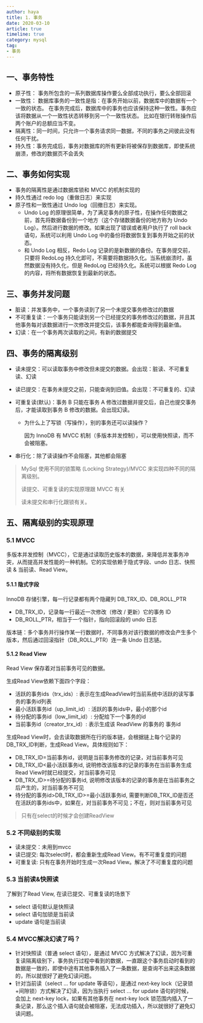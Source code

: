 ```yaml
---
author: haya
title: 1. 事务
date: 2020-03-10
article: true
timeline: true
category: mysql
tag:
- 事务
---
```


## 一、事务特性
- 原子性： 事务所包含的一系列数据库操作要么全部成功执行，要么全部回滚
- 一致性：
数据库事务的一致性是指：在事务开始以前，数据库中的数据有一个一致的状态。
在事务完成后，数据库中的事务也应该保持这种一致性。事务应该将数据从一个一致性状态转移到另一个一致性状态。
比如在银行转账操作后两个账户的总额应当不变。
- 隔离性：同一时间，只允许一个事务请求同一数据，不同的事务之间彼此没有任何干扰。
- 持久性：事务完成后，事务对数据库的所有更新将被保存到数据库，即使系统崩溃，修改的数据页不会丢失

## 二、事务如何实现

- 事务的隔离性是通过数据库锁和 MVCC 的机制实现的
- 持久性通过 redo log（重做日志）来实现
- 原子性和一致性通过 Undo log（回撤日志）来实现。
  - Undo Log 的原理很简单，为了满足事务的原子性，在操作任何数据之前，首先将数据备份到一个地方（这个存储数据备份的地方称为 Undo Log）。然后进行数据的修改。如果出现了错误或者用户执行了 roll back 语句，系统可以利用 Undo Log 中的备份将数据恢复到事务开始之前的状态。
  - 和 Undo Log 相反，Redo Log 记录的是新数据的备份。在事务提交前，只要将 RedoLog 持久化即可，不需要将数据持久化。当系统崩溃时，虽然数据没有持久化，但是 RedoLog 已经持久化。系统可以根据 Redo Log 的内容，将所有数据恢复到最新的状态。

## 三、事务并发问题
- 脏读：并发事务中，一个事务读到了另一个未提交事务修改过的数据
- 不可重复读：一个事务只能读到另一个已经提交的事务修改过的数据，并且其他事务每对该数据进行一次修改并提交后，该事务都能查询得到最新值。
- 幻读：在一个事务两次读取的之间，有新的数据提交

## 四、事务的隔离级别

- 读未提交：可以读取事务中修改但未提交的数据。会出现：脏读、不可重复读、幻读

- 读已提交：在事务未提交之前，只能查询到旧值。会出现：不可重复的、幻读

- 可重复读(默认)：事务 B 只能在事务 A 修改过数据并提交后，自己也提交事务后，才能读取到事务 B 修改的数据。会出现幻读。

  - 为什么上了写锁（写操作），别的事务还可以读操作？
    
    因为 InnoDB 有 MVCC 机制（多版本并发控制），可以使用快照读，而不会被阻塞。

- 串行化：除了读读操作不会阻塞，其他都会阻塞

> MySql 使用不同的锁策略 (Locking Strategy)/MVCC 来实现四种不同的隔离级别。
> 
> 读提交、可重复读的实现原理跟 MVCC 有关
> 
> 读未提交和串行化跟锁有关。

## 五、隔离级别的实现原理

### 5.1 MVCC

多版本并发控制（MVCC），它是通过读取历史版本的数据，来降低并发事务冲突，从而提高并发性能的一种机制。它的实现依赖于隐式字段、undo 日志、快照读 & 当前读、Read View。

#### 5.1.1 隐式字段
InnoDB 存储引擎，每一行记录都有两个隐藏列 DB_TRX_ID、DB_ROLL_PTR

- DB_TRX_ID，记录每一行最近一次修改（修改 / 更新）它的事务 ID
- DB_ROLL_PTR，相当于一个指针，指向回滚段的 undo 日志

版本链：多个事务并行操作某一行数据时，不同事务对该行数据的修改会产生多个版本，然后通过回滚指针（DB_ROLL_PTR）连一条 Undo 日志链。

#### 5.1.2 Read View
Read View 保存着对当前事务可见的数据。

生成Read View依赖下面四个字段：
- 活跃的事务ids（trx_ids）: 表示在生成ReadView时当前系统中活跃的读写事务的事务id列表
- 最小活跃事务id（up_limit_id）: 活跃的事务ids中，最小的那个id
- 待分配的事务id（low_limit_id）: 分配给下一个事务的id
- 当前事务id（creator_trx_id）: 表示生成该 ReadView 的事务的 事务id

生成Read View时，会去读取数据所在行的版本链，会根据链上每个记录的DB_TRX_ID判断，生成Read View。具体规则如下：
- DB_TRX_ID=当前事务id，说明是当前事务修改的记录，对当前事务可见
- DB_TRX_ID<最小活跃事务id, 说明修改该版本的记录的事务在当前事务生成Read View时就已经提交，对当前事务可见
- DB_TRX_ID>=待分配的事务id, 说明修改该版本的记录的事务是在当前事务之后产生的，对当前事务不可见
- 待分配的事务id>DB_TRX_ID>=最小活跃事务id, 需要判断DB_TRX_ID是否还在活跃的事务ids中，如果在，对当前事务不可见；不在，则对当前事务可见
> 只有在select的时候才会创建ReadView


### 5.2 不同级别的实现
- 读未提交：未用到mvcc
- 读已提交: 每次select时，都会重新生成Read View。有不可重复度的问题
- 可重复读: 只有在事务开始时生成一次Read View。解决了不可重复度的问题



### 5.3 当前读&快照读
了解到了Read View, 在读已提交、可重复读的场景下
- select 语句默认是快照读
- select 语句加锁是当前读
- update 语句是当前读

### 5.4 MVCC解决幻读了吗？
- 针对快照读（普通 select 语句），是通过 MVCC 方式解决了幻读，因为可重复读隔离级别下，事务执行过程中看到的数据，一直跟这个事务启动时看到的数据是一致的，即使中途有其他事务插入了一条数据，是查询不出来这条数据的，所以就很好了避免幻读问题。
- 针对当前读（select ... for update 等语句），是通过 next-key lock（记录锁+间隙锁）方式解决了幻读，因为当执行 select ... for update 语句的时候，会加上 next-key lock，如果有其他事务在 next-key lock 锁范围内插入了一条记录，那么这个插入语句就会被阻塞，无法成功插入，所以就很好了避免幻读问题。



